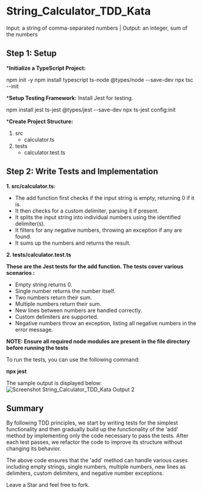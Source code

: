 #   String_Calculator_TDD_Kata
Input: a string of comma-separated numbers | Output: an integer, sum of the numbers

##  Step 1: Setup

***Initialize a TypeScript Project:**

npm init -y
npm install typescript ts-node @types/node --save-dev
npx tsc --init

***Setup Testing Framework:**
Install Jest for testing.

npm install jest ts-jest @types/jest --save-dev
npx ts-jest config:init

***Create Project Structure:**
1. src
     - calculator.ts
2. tests
     - calculator.test.ts
  
##  Step 2: Write Tests and Implementation

**1. src/calculator.ts:**

- The add function first checks if the input string is empty, returning 0 if it is.
- It then checks for a custom delimiter, parsing it if present.
- It splits the input string into individual numbers using the identified delimiter(s).
- It filters for any negative numbers, throwing an exception if any are found.
- It sums up the numbers and returns the result.

**2. tests/calculator.test.ts**

**These are the Jest tests for the add function. The tests cover various scenarios :**

- Empty string returns 0.
- Single number returns the number itself.
- Two numbers return their sum.
- Multiple numbers return their sum.
- New lines between numbers are handled correctly.
- Custom delimiters are supported.
- Negative numbers throw an exception, listing all negative numbers in the error message.

**NOTE: Ensure all required node modules are present in the file directory before running the tests**

To run the tests, you can use the following command:

**npx jest**

The sample output is displayed below:
![Screenshot String_Calculator_TDD_Kata Output 2](https://github.com/mr-robot-abhi/String_Calculator_TDD_Kata/assets/41338114/222d85af-5913-44eb-92c8-5b6333d45546)



## Summary

By following TDD principles, we start by writing tests for the simplest functionality and then gradually build up the functionality of the 'add' method by implementing only the code necessary to pass the tests. After each test passes, we refactor the code to improve its structure without changing its behavior.

The above code ensures that the 'add' method can handle various cases including empty strings, single numbers, multiple numbers, new lines as delimiters, custom delimiters, and negative number exceptions.

Leave a Star and feel free to fork. 
